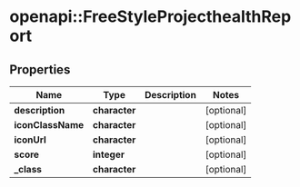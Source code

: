 # openapi::FreeStyleProjecthealthReport


## Properties
Name | Type | Description | Notes
------------ | ------------- | ------------- | -------------
**description** | **character** |  | [optional] 
**iconClassName** | **character** |  | [optional] 
**iconUrl** | **character** |  | [optional] 
**score** | **integer** |  | [optional] 
**_class** | **character** |  | [optional] 


